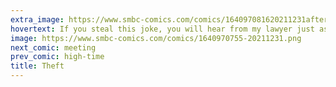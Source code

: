 ```yaml
---
extra_image: https://www.smbc-comics.com/comics/164097081620211231after.png
hovertext: If you steal this joke, you will hear from my lawyer just as soon as I get a lawyer.
image: https://www.smbc-comics.com/comics/1640970755-20211231.png
next_comic: meeting
prev_comic: high-time
title: Theft
---
```


